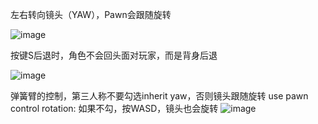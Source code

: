 左右转向镜头（YAW），Pawn会跟随旋转

![image](https://github.com/user-attachments/assets/0e68fe6f-2d72-497b-91dd-e8eda2e48755)

按键S后退时，角色不会回头面对玩家，而是背身后退

![image](https://github.com/user-attachments/assets/ca8784a3-6af7-4b63-8bb8-cdded31c7cbb)

弹簧臂的控制，第三人称不要勾选inherit yaw，否则镜头跟随旋转
use pawn control rotation: 如果不勾，按WASD，镜头也会旋转
![image](https://github.com/user-attachments/assets/dba0ebb9-b7cc-4dcc-82e2-0f90714c16d6)

